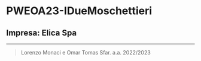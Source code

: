 # PWEOA23-IDueMoschettieri
## Impresa: Elica Spa
----------
> Lorenzo Monaci e Omar Tomas Sfar. a.a. 2022/2023
